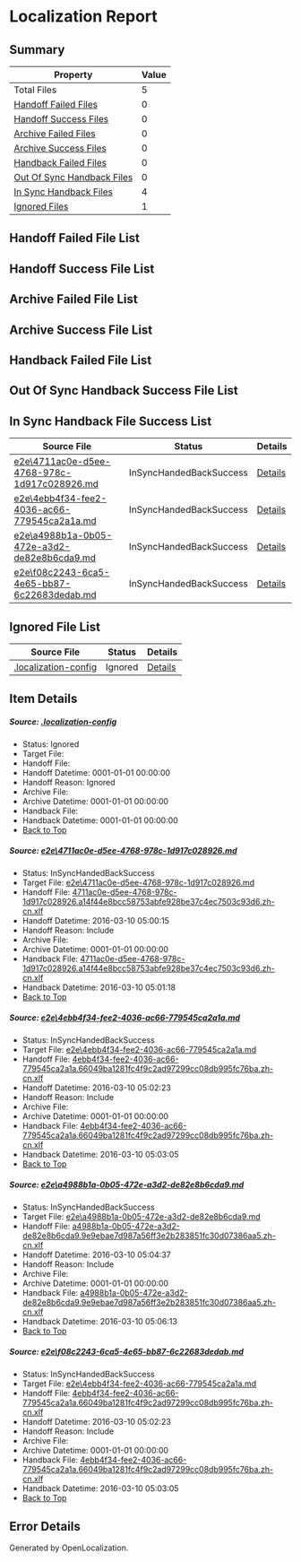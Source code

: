 # <a name='report-top'></a> Localization Report

## Summary
 Property | Value 
 -------- | ----- 
 Total Files | 5
[ Handoff Failed Files ](#handoff-failed-list)| 0
[ Handoff Success Files ](#handoff-success-list)| 0
[ Archive Failed Files ](#archive-failed-list)| 0
[ Archive Success Files ](#archive-success-list)| 0
[ Handback Failed Files ](#handback-failed-list)| 0
[ Out Of Sync Handback Files ](#outofsync-handback-success-list)| 0
[ In Sync Handback Files ](#insync-handback-success-list)| 4
[ Ignored Files ](#ignored-list)| 1

## <a name='handoff-failed-list'></a> Handoff Failed File List

## <a name='handoff-success-list'></a> Handoff Success File List

## <a name='archive-failed-list'></a> Archive Failed File List

## <a name='archive-success-list'></a> Archive Success File List

## <a name='handback-failed-list'></a> Handback Failed File List

## <a name='outofsync-handback-success-list'></a> Out Of Sync Handback Success File List

## <a name='insync-handback-success-list'></a> In Sync Handback File Success List
 Source File | Status | Details 
 ----------- | ------ | ------- 
 [e2e\4711ac0e-d5ee-4768-978c-1d917c028926.md](https://github.com/OpenLocalizationTest/oltest/blob/bcd2ca6ed0174cff569f5d9984c4639f38b6c380/e2e/4711ac0e-d5ee-4768-978c-1d917c028926.md) | InSyncHandedBackSuccess | [Details](#054a0988a0c668a53c4caf459780695f06d59b831)
 [e2e\4ebb4f34-fee2-4036-ac66-779545ca2a1a.md](https://github.com/OpenLocalizationTest/oltest/blob/cc011a0729ab66174e854edb7ee6d464ef021329/e2e/4ebb4f34-fee2-4036-ac66-779545ca2a1a.md) | InSyncHandedBackSuccess | [Details](#b51bd8870d0641764d5271bc7afa47d7d02a28f82)
 [e2e\a4988b1a-0b05-472e-a3d2-de82e8b6cda9.md](https://github.com/OpenLocalizationTest/oltest/blob/916e9b1daa70010dbd9b11b339e71e9fbdbeed2f/e2e/a4988b1a-0b05-472e-a3d2-de82e8b6cda9.md) | InSyncHandedBackSuccess | [Details](#b5e176c1fb5692ffd04408e5223963b5632f4ee63)
 [e2e\f08c2243-6ca5-4e65-bb87-6c22683dedab.md](https://github.com/OpenLocalizationTest/oltest/blob/916e9b1daa70010dbd9b11b339e71e9fbdbeed2f/e2e/f08c2243-6ca5-4e65-bb87-6c22683dedab.md) | InSyncHandedBackSuccess | [Details](#b51bd8870d0641764d5271bc7afa47d7d02a28f84)

## <a name='ignored-list'></a> Ignored File List
 Source File | Status | Details 
 ----------- | ------ | ------- 
 [.localization-config](https://github.com/OpenLocalizationTest/oltest/blob/916e9b1daa70010dbd9b11b339e71e9fbdbeed2f/.localization-config) | Ignored | [Details](#66aca4b1c2f43b14ec41e0e427345df94af1d5e10)

## Item Details
##### <a name='66aca4b1c2f43b14ec41e0e427345df94af1d5e10'></a> Source: [.localization-config](https://github.com/OpenLocalizationTest/oltest/blob/916e9b1daa70010dbd9b11b339e71e9fbdbeed2f/.localization-config)
* Status: Ignored
* Target File: 
* Handoff File: 
* Handoff Datetime: 0001-01-01 00:00:00
* Handoff Reason: Ignored
* Archive File: 
* Archive Datetime: 0001-01-01 00:00:00
* Handback File: 
* Handback Datetime: 0001-01-01 00:00:00
* [Back to Top](#report-top)

##### <a name='054a0988a0c668a53c4caf459780695f06d59b831'></a> Source: [e2e\4711ac0e-d5ee-4768-978c-1d917c028926.md](https://github.com/OpenLocalizationTest/oltest/blob/bcd2ca6ed0174cff569f5d9984c4639f38b6c380/e2e/4711ac0e-d5ee-4768-978c-1d917c028926.md)
* Status: InSyncHandedBackSuccess
* Target File: [e2e\4711ac0e-d5ee-4768-978c-1d917c028926.md](https://github.com/OpenLocalizationTestOrg/oltest.zh-cn/blob/81544ac01babff29e9da42823967fecb2e3bdaaf/e2e/4711ac0e-d5ee-4768-978c-1d917c028926.md)
* Handoff File: [4711ac0e-d5ee-4768-978c-1d917c028926.a14f44e8bcc58753abfe928be37c4ec7503c93d6.zh-cn.xlf](https://github.com/OpenLocalizationTestOrg/olhandoff/blob/7b05afd32fa7a61e1067ae2f9c3d3aaf68a46f49/ol-handoff/OpenLocalizationTestOrg/oltest.zh-cn/xinjiang/ht/4711ac0e-d5ee-4768-978c-1d917c028926.a14f44e8bcc58753abfe928be37c4ec7503c93d6.zh-cn.xlf)
* Handoff Datetime: 2016-03-10 05:00:15
* Handoff Reason: Include
* Archive File: 
* Archive Datetime: 0001-01-01 00:00:00
* Handback File: [4711ac0e-d5ee-4768-978c-1d917c028926.a14f44e8bcc58753abfe928be37c4ec7503c93d6.zh-cn.xlf](https://github.com/OpenLocalizationTestOrg/olhandback/blob/ec7e9c7e5a211a9dcf3defd1d7c8585399321554/ol-handback/OpenLocalizationTestOrg/oltest.zh-cn/xinjiang/ht/4711ac0e-d5ee-4768-978c-1d917c028926.a14f44e8bcc58753abfe928be37c4ec7503c93d6.zh-cn.xlf)
* Handback Datetime: 2016-03-10 05:01:18
* [Back to Top](#report-top)

##### <a name='b51bd8870d0641764d5271bc7afa47d7d02a28f82'></a> Source: [e2e\4ebb4f34-fee2-4036-ac66-779545ca2a1a.md](https://github.com/OpenLocalizationTest/oltest/blob/cc011a0729ab66174e854edb7ee6d464ef021329/e2e/4ebb4f34-fee2-4036-ac66-779545ca2a1a.md)
* Status: InSyncHandedBackSuccess
* Target File: [e2e\4ebb4f34-fee2-4036-ac66-779545ca2a1a.md](https://github.com/OpenLocalizationTestOrg/oltest.zh-cn/blob/86cffeaf67522747b573707b6983eb8fbd2db7c3/e2e/4ebb4f34-fee2-4036-ac66-779545ca2a1a.md)
* Handoff File: [4ebb4f34-fee2-4036-ac66-779545ca2a1a.66049ba1281fc4f9c2ad97299cc08db995fc76ba.zh-cn.xlf](https://github.com/OpenLocalizationTestOrg/olhandoff/blob/cd7a573a5c75d2c643a05c0244e00a43ad014339/ol-handoff/OpenLocalizationTestOrg/oltest.zh-cn/xinjiang/ht/4ebb4f34-fee2-4036-ac66-779545ca2a1a.66049ba1281fc4f9c2ad97299cc08db995fc76ba.zh-cn.xlf)
* Handoff Datetime: 2016-03-10 05:02:23
* Handoff Reason: Include
* Archive File: 
* Archive Datetime: 0001-01-01 00:00:00
* Handback File: [4ebb4f34-fee2-4036-ac66-779545ca2a1a.66049ba1281fc4f9c2ad97299cc08db995fc76ba.zh-cn.xlf](https://github.com/OpenLocalizationTestOrg/olhandback/blob/c3ceb37067465de04445e7bdf66c157026633da6/ol-handback/OpenLocalizationTestOrg/oltest.zh-cn/xinjiang/ht/4ebb4f34-fee2-4036-ac66-779545ca2a1a.66049ba1281fc4f9c2ad97299cc08db995fc76ba.zh-cn.xlf)
* Handback Datetime: 2016-03-10 05:03:05
* [Back to Top](#report-top)

##### <a name='b5e176c1fb5692ffd04408e5223963b5632f4ee63'></a> Source: [e2e\a4988b1a-0b05-472e-a3d2-de82e8b6cda9.md](https://github.com/OpenLocalizationTest/oltest/blob/916e9b1daa70010dbd9b11b339e71e9fbdbeed2f/e2e/a4988b1a-0b05-472e-a3d2-de82e8b6cda9.md)
* Status: InSyncHandedBackSuccess
* Target File: [e2e\a4988b1a-0b05-472e-a3d2-de82e8b6cda9.md](https://github.com/OpenLocalizationTestOrg/oltest.zh-cn/blob/9e9a303a226d31fbd34ba6389914887f5f4b7a52/e2e/a4988b1a-0b05-472e-a3d2-de82e8b6cda9.md)
* Handoff File: [a4988b1a-0b05-472e-a3d2-de82e8b6cda9.9e9ebae7d987a56ff3e2b283851fc30d07386aa5.zh-cn.xlf](https://github.com/OpenLocalizationTestOrg/olhandoff/blob/dfddd03f78400f4e5b4274a3e084241257f7eefc/ol-handoff/OpenLocalizationTestOrg/oltest.zh-cn/xinjiang/ht/a4988b1a-0b05-472e-a3d2-de82e8b6cda9.9e9ebae7d987a56ff3e2b283851fc30d07386aa5.zh-cn.xlf)
* Handoff Datetime: 2016-03-10 05:04:37
* Handoff Reason: Include
* Archive File: 
* Archive Datetime: 0001-01-01 00:00:00
* Handback File: [a4988b1a-0b05-472e-a3d2-de82e8b6cda9.9e9ebae7d987a56ff3e2b283851fc30d07386aa5.zh-cn.xlf](https://github.com/OpenLocalizationTestOrg/olhandback/blob/37649d05f45ca0681e8c8638298591fe6c2f4f83/ol-handback/OpenLocalizationTestOrg/oltest.zh-cn/xinjiang/ht/a4988b1a-0b05-472e-a3d2-de82e8b6cda9.9e9ebae7d987a56ff3e2b283851fc30d07386aa5.zh-cn.xlf)
* Handback Datetime: 2016-03-10 05:06:13
* [Back to Top](#report-top)

##### <a name='b51bd8870d0641764d5271bc7afa47d7d02a28f84'></a> Source: [e2e\f08c2243-6ca5-4e65-bb87-6c22683dedab.md](https://github.com/OpenLocalizationTest/oltest/blob/916e9b1daa70010dbd9b11b339e71e9fbdbeed2f/e2e/f08c2243-6ca5-4e65-bb87-6c22683dedab.md)
* Status: InSyncHandedBackSuccess
* Target File: [e2e\4ebb4f34-fee2-4036-ac66-779545ca2a1a.md](https://github.com/OpenLocalizationTestOrg/oltest.zh-cn/blob/86cffeaf67522747b573707b6983eb8fbd2db7c3/e2e/4ebb4f34-fee2-4036-ac66-779545ca2a1a.md)
* Handoff File: [4ebb4f34-fee2-4036-ac66-779545ca2a1a.66049ba1281fc4f9c2ad97299cc08db995fc76ba.zh-cn.xlf](https://github.com/OpenLocalizationTestOrg/olhandoff/blob/cd7a573a5c75d2c643a05c0244e00a43ad014339/ol-handoff/OpenLocalizationTestOrg/oltest.zh-cn/xinjiang/ht/4ebb4f34-fee2-4036-ac66-779545ca2a1a.66049ba1281fc4f9c2ad97299cc08db995fc76ba.zh-cn.xlf)
* Handoff Datetime: 2016-03-10 05:02:23
* Handoff Reason: Include
* Archive File: 
* Archive Datetime: 0001-01-01 00:00:00
* Handback File: [4ebb4f34-fee2-4036-ac66-779545ca2a1a.66049ba1281fc4f9c2ad97299cc08db995fc76ba.zh-cn.xlf](https://github.com/OpenLocalizationTestOrg/olhandback/blob/c3ceb37067465de04445e7bdf66c157026633da6/ol-handback/OpenLocalizationTestOrg/oltest.zh-cn/xinjiang/ht/4ebb4f34-fee2-4036-ac66-779545ca2a1a.66049ba1281fc4f9c2ad97299cc08db995fc76ba.zh-cn.xlf)
* Handback Datetime: 2016-03-10 05:03:05
* [Back to Top](#report-top)


## Error Details

Generated by OpenLocalization.
